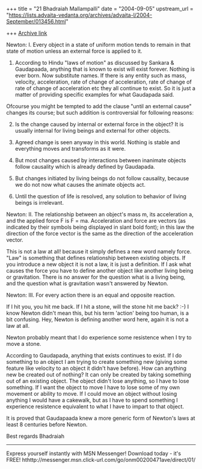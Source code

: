 +++
title = "21 Bhadraiah Mallampalli"
date = "2004-09-05"
upstream_url = "https://lists.advaita-vedanta.org/archives/advaita-l/2004-September/013456.html"

+++
[Archive link](https://lists.advaita-vedanta.org/archives/advaita-l/2004-September/013456.html)


Newton: I. Every object in a state of uniform motion tends to remain
in that state of motion unless an external force is applied to it.

1. According to Hindu "laws of motion" as discussed by Sankara &
Gaudapaada, anything that is known to exist will exist forever.
Nothing is ever born. Now substitute names. If there is any entity
such as mass, velocity, acceleration, rate of change of acceleration,
rate of change of rate of change of acceleration etc they all
continue to exist. So it is just a matter of providing specific examples
for what Gaudapada said.

Ofcourse you might be tempted to add the clause "until an external
cause" changes its course; but such addition is controversial for
following reasons:

2. Is the change caused by internal or external force in the object?
It is usually internal for living beings and external for other
objects.

3. Agreed change is seen anyway in this world. Nothing is stable and
everything moves and transforms as it were.

4. But most changes caused by interactions between inanimate objects
follow causality which is already defined by Gaudapada.

5. But changes initiated by living beings do not follow causality,
because we do not now what causes the animate objects act.

6. Until the question of life is resolved, any solution to behavior
of living beings is irrelevant.

Newton: II. The relationship between an object's mass m, its
acceleration a, and the applied force F is F = ma. Acceleration and
force are vectors (as indicated by their symbols being displayed in
slant bold font); in this law the direction of the force vector is
the same as the direction of the acceleration vector.

This is not a law at all! because it simply defines a new word namely
force. "Law" is something that defines relationship between existing
objects. If you introduce a new object it is not a law, it is just a
definition. If I ask what causes the force you have to define another
object like another living being or gravitation. There is no answer for the 
question
what is a living being, and the question what is gravitation wasn't answered 
by
Newton.

Newton: III. For every action there is an equal and opposite
reaction.

If I hit you, you hit me back. If I hit a stone, will the stone hit
me back? :-) I know Newton didn't mean this, but his term 'action'
being too human, is a bit confusing. Hey, Newton is defining another
word here, again it is not a law at all.

Newton probably meant that I do experience some resistence when I try
to move a stone.

According to Gaudapada, anything that exists continues to exist. If I
do something to an object I am trying to create something new (giving
some feature like velocity to an object it didn't have before). How
can anything new be created out of nothing? It can only be created by
taking something out of an existing object. The object didn't lose
anything, so I have to lose something. If I want the object to move I
have to lose some of my own movement or ability to move. If I could
move an object without losing anything I would have a cakewalk, but
as I have to spend something I experience resistence equivalent to
what I have to impart to that object.

It is proved that Gaudapaada knew a more generic form of Newton's laws
at least 8 centuries before Newton.

Best regards
Bhadraiah

_________________________________________________________________
Express yourself instantly with MSN Messenger! Download today - it's FREE! 
hthttp://messenger.msn.click-url.com/go/onm00200471ave/direct/01/


